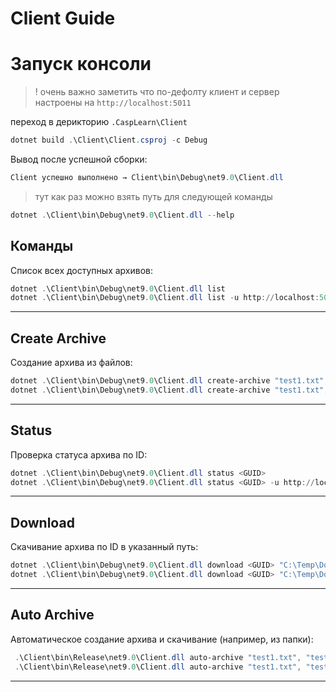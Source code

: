 # Client Guide

# Запуск консоли

>! очень важно заметить что по-дефолту клиент и сервер настроены на `http://localhost:5011`

переход в дерикторию `.CaspLearn\Client`

```powershell
dotnet build .\Client\Client.csproj -c Debug
```

Вывод после успешной сборки:

```powershell
Client успешно выполнено → Client\bin\Debug\net9.0\Client.dll
```

> тут как раз можно взять путь для следующей команды


```powershell
dotnet .\Client\bin\Debug\net9.0\Client.dll --help
```

## Команды


Список всех доступных архивов:

```powershell
dotnet .\Client\bin\Debug\net9.0\Client.dll list
dotnet .\Client\bin\Debug\net9.0\Client.dll list -u http://localhost:5000
```

---

##  Create Archive

Создание архива из файлов:

```powershell
dotnet .\Client\bin\Debug\net9.0\Client.dll create-archive "test1.txt", "test2.txt"
dotnet .\Client\bin\Debug\net9.0\Client.dll create-archive "test1.txt", "test2.txt" -u http://localhost:5000
```

---

##  Status

Проверка статуса архива по ID:

```powershell
dotnet .\Client\bin\Debug\net9.0\Client.dll status <GUID>
dotnet .\Client\bin\Debug\net9.0\Client.dll status <GUID> -u http://localhost:5000
```

---

##  Download

Скачивание архива по ID в указанный путь:

```powershell
dotnet .\Client\bin\Debug\net9.0\Client.dll download <GUID> "C:\Temp\Downloaded.zip"
dotnet .\Client\bin\Debug\net9.0\Client.dll download <GUID> "C:\Temp\Downloaded.zip" -u http://localhost:5000
```

---

##  Auto Archive

Автоматическое создание архива и скачивание (например, из папки):

```powershell
 .\Client\bin\Release\net9.0\Client.dll auto-archive "test1.txt", "test2.txt" --output "C:\Temp\Archive.zip"
 .\Client\bin\Release\net9.0\Client.dll auto-archive "test1.txt", "test2.txt" --output "C:\Temp\Archive.zip" -u http://localhost:5000
```

---
